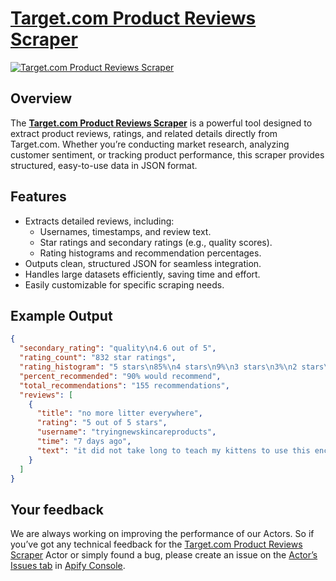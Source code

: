 # [Target.com Product Reviews Scraper ](https://apify.com/eunit/target-reviews-scraper) 

[![Target.com Product Reviews Scraper](https://i.postimg.cc/Gt5VsBmf/image.png)](https://apify.com/eunit/target-reviews-scraper)

## Overview  
The [**Target.com Product Reviews Scraper**](https://apify.com/eunit/target-reviews-scraper) is a powerful tool designed to extract product reviews, ratings, and related details directly from Target.com. Whether you’re conducting market research, analyzing customer sentiment, or tracking product performance, this scraper provides structured, easy-to-use data in JSON format.  

## Features  
- Extracts detailed reviews, including:
  - Usernames, timestamps, and review text.
  - Star ratings and secondary ratings (e.g., quality scores).
  - Rating histograms and recommendation percentages.
- Outputs clean, structured JSON for seamless integration.
- Handles large datasets efficiently, saving time and effort.
- Easily customizable for specific scraping needs.  

## Example Output  
```json
{
  "secondary_rating": "quality\n4.6 out of 5",
  "rating_count": "832 star ratings",
  "rating_histogram": "5 stars\n85%\n4 stars\n9%\n3 stars\n3%\n2 stars\n1%\n1 star\n2%",
  "percent_recommended": "90% would recommend",
  "total_recommendations": "155 recommendations",
  "reviews": [
    {
      "title": "no more litter everywhere",
      "rating": "5 out of 5 stars",
      "username": "tryingnewskincareproducts",
      "time": "7 days ago",
      "text": "it did not take long to teach my kittens to use this enclosed litter box..."
    }
  ]
}
```

## Your feedback

We are always working on improving the performance of our Actors. So if you’ve got any technical feedback for the [Target.com Product Reviews Scraper](https://apify.com/eunit/target-reviews-scraper) Actor or simply found a bug, please create an issue on the [Actor’s Issues tab](https://console.apify.com/actors/nNMgUFvnZOKJfh06e/issues) in [Apify Console](https://console.apify.com/actors/nNMgUFvnZOKJfh06e).
